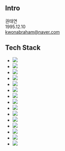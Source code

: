 ## Intro

권태연 </br>
1995.12.10 </br>
kwonabraham@naver.com </br>


## Tech Stack

* <img src="https://img.shields.io/badge/EclipseIDE-2C2255?style=for-the-badge&logo=EclipseIDE&logoColor=white">
* <img src="https://img.shields.io/badge/oracle-F80000?style=for-the-badge&logo=oracle&logoColor=white">
* <img src="https://img.shields.io/badge/openjdk-000000?style=for-the-badge&logo=openjdk&logoColor=white">
* <img src="https://img.shields.io/badge/apachetomcat-F8DC75?style=for-the-badge&logo=apachetomcat&logoColor=white">
* <img src="https://img.shields.io/badge/sourcetree-0052CC?style=for-the-badge&logo=sourcetree&logoColor=white">
* <img src="https://img.shields.io/badge/spring-6DB33F?style=for-the-badge&logo=spring&logoColor=white">
* <img src="https://img.shields.io/badge/HTML5-E34F26?style=for-the-badge&logo=HTML5&logoColor=white">
* <img src="https://img.shields.io/badge/css3-1572B6?style=for-the-badge&logo=css3&logoColor=white">

* <img src="https://img.shields.io/badge/sourcetree-0052CC?style=for-the-badge&logo=sourcetree&logoColor=white">
* <img src="https://img.shields.io/badge/sourcetree-0052CC?style=for-the-badge&logo=sourcetree&logoColor=white">
* <img src="https://img.shields.io/badge/sourcetree-0052CC?style=for-the-badge&logo=sourcetree&logoColor=white">
* <img src="https://img.shields.io/badge/sourcetree-0052CC?style=for-the-badge&logo=sourcetree&logoColor=white">
* <img src="https://img.shields.io/badge/sourcetree-0052CC?style=for-the-badge&logo=sourcetree&logoColor=white">
* <img src="https://img.shields.io/badge/sourcetree-0052CC?style=for-the-badge&logo=sourcetree&logoColor=white">
* <img src="https://img.shields.io/badge/sourcetree-0052CC?style=for-the-badge&logo=sourcetree&logoColor=white">
